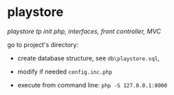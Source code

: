 # playstore
*playstore tp init php, interfaces, front controller, MVC*

go to project's directory:

 - create database structure, see `db\playstore.sql`, 
 - modify if needed `config.inc.php`

 - execute from command line: `php -S 127.0.0.1:8000`